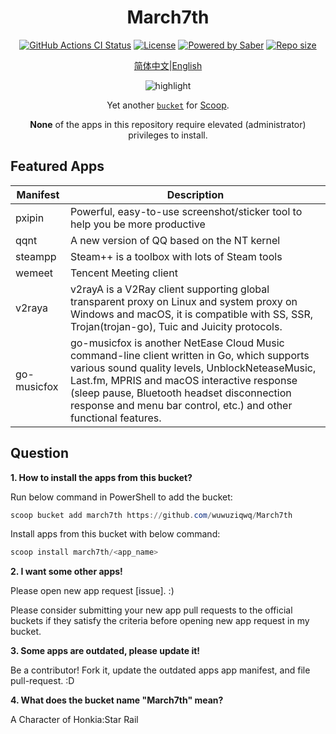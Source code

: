 <div align="center">
    <h1 align="center">March7th</h1>
    <p align="center">
        <a href="https://github.com/WuwuZiQWQ/March7th/actions/workflows/ci.yml"><img src="https://img.shields.io/github/actions/workflow/status/WuwuZiQWQ/March7th/ci.yml?style=flat-square&logo=github&label=Tests" alt="GitHub Actions CI Status"></a>
        <a href="https://github.com/WuwuZiQWQ/March7th/blob/master/LICENSE"><img src="https://img.shields.io/github/license/WuwuZiQWQ/March7th.svg?style=flat-square" alt="License"></a>
        <a href="https://www.microsoft.com/en-us/windows"><img src="https://img.shields.io/badge/Target-Windows%2010-0067B8.svg?style=flat-square" alt="Powered by Saber" /></a>
        <a href="https://github.com/WuwuZiQWQ/March7th"><img src="https://img.shields.io/github/repo-size/WuwuZiQWQ/March7th.svg?style=flat-square" alt="Repo size"></a>
    </p>
    <p align="center">
        <a href="README.md">简体中文</a>|<a href="README.en-US.md">English</a>
    </p>
    <p align="center"><img align="center" src="https://user-images.githubusercontent.com/5764917/100413251-da9d0400-30b1-11eb-9bf8-3a97713e7730.gif" alt="highlight" /></p>
    <p align="center">
        Yet another <a href="https://github.com/lukesampson/scoop/wiki/Buckets"><code>bucket</code></a> for <a href="https://github.com/lukesampson/scoop">Scoop</a>.
    </p>
    <p align="center">
        <strong>None</strong> of the apps in this repository require elevated (administrator) privileges to install.
    </p>
</div>

## Featured Apps

| Manifest                | Description                                                                                                                                                                |
| ----------------------- | -------------------------------------------------------------------------------------------------------------------------------------------------------------------------- |
| pxipin                  | Powerful, easy-to-use screenshot/sticker tool to help you be more productive                                                                                               |
| qqnt                    | A new version of QQ based on the NT kernel                                                                                                                                 |
| steampp                 | Steam++ is a toolbox with lots of Steam tools                                                                                                                              |
| wemeet                  | Tencent Meeting client                                                                                                                                                     |
| v2raya            | v2rayA is a V2Ray client supporting global transparent proxy on Linux and system proxy on Windows and macOS, it is compatible with SS, SSR, Trojan(trojan-go), Tuic and Juicity protocols. |
| go-musicfox             |go-musicfox is another NetEase Cloud Music command-line client written in Go, which supports various sound quality levels, UnblockNeteaseMusic, Last.fm, MPRIS and macOS interactive response (sleep pause, Bluetooth headset disconnection response and menu bar control, etc.) and other functional features.|


## Question

**1. How to install the apps from this bucket?**

Run below command in PowerShell to add the bucket:

```powershell
scoop bucket add march7th https://github.com/wuwuziqwq/March7th
```

Install apps from this bucket with below command:

```powershell
scoop install march7th/<app_name>
```

**2. I want some other apps!**

Please open new app request [issue]. :)

Please consider submitting your new app pull requests to the official buckets if
they satisfy the criteria before opening new app request in my bucket.

**3. Some apps are outdated, please update it!**

Be a contributor! Fork it, update the outdated apps app manifest, and file pull-request. :D

**4. What does the bucket name "March7th" mean?**

A Character of Honkia:Star Rail


